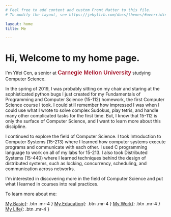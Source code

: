 ```yaml
---
# Feel free to add content and custom Front Matter to this file.
# To modify the layout, see https://jekyllrb.com/docs/themes/#overriding-theme-defaults

layout: home
title: Me

---
```


# Hi, Welcome to my home page. 

I'm Yifei Cen, a senior at <span style="font-family:sans-serif;color:#a6192e;font-size:18px">**Carnegie Mellon University**</span> studying Computer Science. 

In the spring of 2019, I was probably sitting on my chair and staring at the sophisticated python bugs I just created for my Fundamentals of Programming and Computer Science (15-112) homework, the first Computer Science course I took. I could still remember how impressed I was when I could use what I wrote to solve complex Sudokus, play tetris, and handle many other complicated tasks for the first time. But, I know that 15-112 is only the surface of Computer Science, and I want to learn more about this discipline.

I continued to explore the field of Computer Science. I took Introduction to Computer Systems (15-213) where I learned how computer systems execute programs and communicate with each other. I used C programming language to work on all of my labs for 15-213. I also took Distributed Systems (15-440) where I learned techniques behind the design of distributed systems, such as locking, concurrency, scheduling, and communication across networks.

I'm interested in discovering more in the field of Computer Science and put what I learned in courses into real practices. 

To learn more about me:

[My Basic](basic){: .btn .mr-4 } [My Education](education){: .btn .mr-4 } [My Work](work){: .btn .mr-4 } [My Life](life){: .btn .mr-4 }